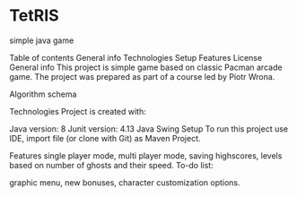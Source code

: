 # TetRIS

simple java game

Table of contents
General info
Technologies
Setup
Features
License
General info
This project is simple game based on classic Pacman arcade game. The project was prepared as part of a course led by Piotr Wrona.

Algorithm schema

Technologies
Project is created with:

Java version: 8
Junit version: 4.13
Java Swing
Setup
To run this project use IDE, import file (or clone with Git) as Maven Project.

Features
single player mode,
multi player mode,
saving highscores,
levels based on number of ghosts and their speed.
To-do list:

graphic menu,
new bonuses,
character customization options.

